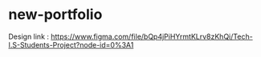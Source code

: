 # new-portfolio
Design link : https://www.figma.com/file/bQp4jPiHYrmtKLrv8zKhQi/Tech-I.S-Students-Project?node-id=0%3A1